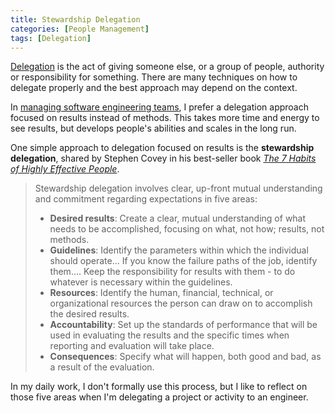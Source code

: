 ```yaml
---
title: Stewardship Delegation
categories: [People Management]
tags: [Delegation]
---
```


[Delegation](/mgmt/people/delegation) is the act of giving someone else, or a group of people, authority or responsibility for something. There are many techniques on how to delegate properly and the best approach may depend on the context.

In [managing software engineering teams](/mgmt/swe), I prefer a delegation approach focused on results instead of methods. This takes more time and energy to see results, but develops people's abilities and scales in the long run.

One simple approach to delegation focused on results is the **stewardship delegation**, shared by Stephen Covey in his best-seller book *[The 7 Habits of Highly Effective People](/book/the-7-habits-of-highly-effective-people)*.

> Stewardship delegation involves clear, up-front mutual understanding and commitment regarding expectations in five areas:
> - **Desired results**: Create a clear, mutual understanding of what needs to be accomplished, focusing on what, not how; results, not methods.
> - **Guidelines**: Identify the parameters within which the individual should operate... If you know the failure paths of the job, identify them.... Keep the responsibility for results with them - to do whatever is necessary within the guidelines.
> - **Resources**: Identify the human, financial, technical, or organizational resources the person can draw on to accomplish the desired results.
> - **Accountability**: Set up the standards of performance that will be used in evaluating the results and the specific times when reporting and evaluation will take place.
> - **Consequences**: Specify what will happen, both good and bad, as a result of the evaluation.

In my daily work, I don't formally use this process, but I like to reflect on those five areas when I'm delegating a project or activity to an engineer.